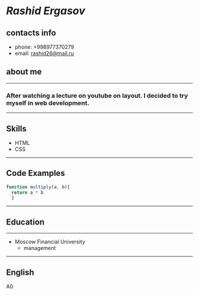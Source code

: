 # *Rashid Ergasov*
## contacts info
* phone: +998977370279
* email: rashid26@mail.ru
## about me
---
### After watching a lecture on youtube on layout. I decided to try myself in web development.
---
## Skills
* HTML
* CSS
---
## Code Examples
```javascript
function multiply(a, b){
  return a * b
  }
```
---
## Education
---
* Moscow Financial University
    * management
---
## English

A0